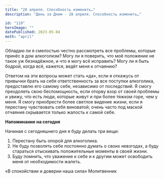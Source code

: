 ```yaml
---
title: "28 апреля. Способность изменить…"
description: "День за Днем - 28 апреля. Способность изменить…"

id: "119"
heroImage: ""
datePublished: 2023-05-04
moth: "april"
---
```


Обладаю ли я смелостью честно рассмотреть все проблемы, которые принёс в дом
алкоголизм? Могу ли я поверить, что моё положение не такое уж безнадёжное, и
что я могу всё исправить? Могу ли я быть бодрой, когда всё, кажется, ведёт
меня к отчаянию?

Ответом на эти вопросы может стать «да», если я откажусь от привычки брать на
себя ответственность за все поступки алкоголика, предоставлю его самому себе,
независимо от последствий. Я смогу преодолеть свою беспомощность, если оторву
взор от своей проблемы и увижу, что есть люди, которые живут и при более
тяжком горе, чем у меня. Я смогу приобрести более светлое видение жизни, если
я перестану чувствовать себя виноватой; очень часто под маской отчаяния
скрывается только жалость к самой себе.

**Напоминание на сегодня**

Начиная с сегодняшнего дня я буду делать три вещи:

1. Перестану быть опорой для алкоголика.
2. Не буду позволять себе постоянно думать о своих невзгодах, а буду стараться отыскивать положительные моменты в своей жизни.
3. Буду помнить, что уважение к себе и к другим может освободить меня от необходимости жалеть.

«В спокойствии и доверии наша сила» Молитвенник
